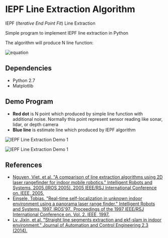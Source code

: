 # IEPF Line Extraction Algorithm

IEPF (*Iterative End Point Fit*) Line Extraction

Simple program to implement IEPF line extraction in Python

The algorithm will produce N line function: 

![equation](/Images/Equation1.png)

## Dependencies

* Python 2.7
* Matplotlib

## Demo Program

* **Red dot** is N point which produced by simple line function with additional noise. Normally this point represent sensor reading like sonar, lidar, or depth camera
* **Blue line** is estimate line which produced by IEPF algorithm

![IEPF Line Extraction Demo 1](/Images/Demo1.png)

![IEPF Line Extraction Demo 1](/Images/Demo2.png)

## References

* [Nguyen, Viet, et al. "A comparison of line extraction algorithms using 2D laser rangefinder for indoor mobile robotics." Intelligent Robots and Systems, 2005.(IROS 2005). 2005 IEEE/RSJ International Conference on. IEEE, 2005.](http://ieeexplore.ieee.org/abstract/document/1545234/)
* [Einsele, Tobias. "Real-time self-localization in unknown indoor environment using a panorama laser range finder." Intelligent Robots and Systems, 1997. IROS'97., Proceedings of the 1997 IEEE/RSJ International Conference on. Vol. 2. IEEE, 1997.](http://ieeexplore.ieee.org/abstract/document/655087/)
* [Lv, Jixin, et al. "Straight line segments extraction and ekf-slam in indoor environment." Journal of Automation and Control Engineering 2.3 (2014).](https://www.researchgate.net/profile/Ankit_Ravankar/publication/259935653_Straight_Line_Segments_Extraction_and_EKF-SLAM_in_Indoor_Environment/links/0f31752ea3aa10f8fc000000.pdf)
